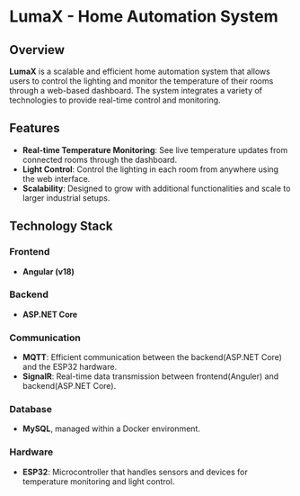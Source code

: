 # LumaX - Home Automation System

## Overview

**LumaX** is a scalable and efficient home automation system that allows users to control the lighting and monitor the temperature of their rooms through a web-based dashboard. The system integrates a variety of technologies to provide real-time control and monitoring.

## Features

- **Real-time Temperature Monitoring**: See live temperature updates from connected rooms through the dashboard.
- **Light Control**: Control the lighting in each room from anywhere using the web interface.
- **Scalability**: Designed to grow with additional functionalities and scale to larger industrial setups.

## Technology Stack

### Frontend
- **Angular (v18)**
  
### Backend
- **ASP.NET Core**
  
### Communication
  - **MQTT**: Efficient communication between the backend(ASP.NET Core) and the ESP32 hardware.
  - **SignalR**: Real-time data transmission between frontend(Anguler) and backend(ASP.NET Core).
  
### Database
- **MySQL**, managed within a Docker environment.

### Hardware
- **ESP32**: Microcontroller that handles sensors and devices for temperature monitoring and light control.

